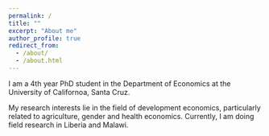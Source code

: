 ```yaml
---
permalink: /
title: ""
excerpt: "About me"
author_profile: true
redirect_from: 
  - /about/
  - /about.html
---
```


I am a 4th year PhD student in the Department of Economics at the University of Californoa, Santa Cruz.

My research interests lie in the field of development economics, particularly related to agriculture, gender and health economics. Currently, I am doing field research in Liberia and Malawi. 
